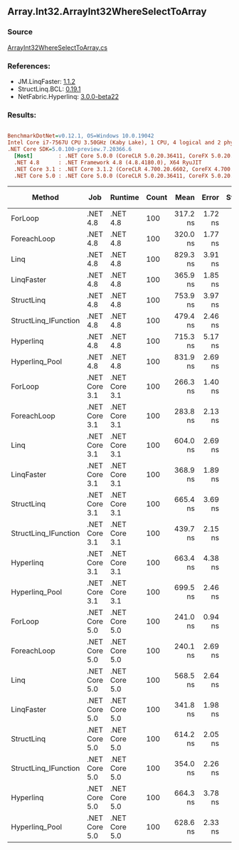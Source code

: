 ﻿## Array.Int32.ArrayInt32WhereSelectToArray

### Source
[ArrayInt32WhereSelectToArray.cs](../LinqBenchmarks/Array/Int32/ArrayInt32WhereSelectToArray.cs)

### References:
- JM.LinqFaster: [1.1.2](https://www.nuget.org/packages/JM.LinqFaster/1.1.2)
- StructLinq.BCL: [0.19.1](https://www.nuget.org/packages/StructLinq.BCL/0.19.1)
- NetFabric.Hyperlinq: [3.0.0-beta22](https://www.nuget.org/packages/NetFabric.Hyperlinq/3.0.0-beta22)

### Results:
``` ini

BenchmarkDotNet=v0.12.1, OS=Windows 10.0.19042
Intel Core i7-7567U CPU 3.50GHz (Kaby Lake), 1 CPU, 4 logical and 2 physical cores
.NET Core SDK=5.0.100-preview.7.20366.6
  [Host]        : .NET Core 5.0.0 (CoreCLR 5.0.20.36411, CoreFX 5.0.20.36411), X64 RyuJIT
  .NET 4.8      : .NET Framework 4.8 (4.8.4180.0), X64 RyuJIT
  .NET Core 3.1 : .NET Core 3.1.2 (CoreCLR 4.700.20.6602, CoreFX 4.700.20.6702), X64 RyuJIT
  .NET Core 5.0 : .NET Core 5.0.0 (CoreCLR 5.0.20.36411, CoreFX 5.0.20.36411), X64 RyuJIT


```
|               Method |           Job |       Runtime | Count |     Mean |   Error |  StdDev | Ratio | RatioSD | Code Size |  Gen 0 | Gen 1 | Gen 2 | Allocated | CacheMisses/Op | BranchMispredictions/Op |
|--------------------- |-------------- |-------------- |------ |---------:|--------:|--------:|------:|--------:|----------:|-------:|------:|------:|----------:|---------------:|------------------------:|
|              ForLoop |      .NET 4.8 |      .NET 4.8 |   100 | 317.2 ns | 1.72 ns | 1.34 ns |  1.00 |    0.00 |     283 B | 0.4206 |     - |     - |     883 B |              1 |                       1 |
|          ForeachLoop |      .NET 4.8 |      .NET 4.8 |   100 | 320.0 ns | 1.77 ns | 1.57 ns |  1.01 |    0.00 |     283 B | 0.4206 |     - |     - |     883 B |              1 |                       1 |
|                 Linq |      .NET 4.8 |      .NET 4.8 |   100 | 829.3 ns | 3.91 ns | 3.65 ns |  2.62 |    0.01 |    1458 B | 0.4511 |     - |     - |     947 B |              3 |                       2 |
|           LinqFaster |      .NET 4.8 |      .NET 4.8 |   100 | 365.9 ns | 1.85 ns | 1.73 ns |  1.15 |    0.01 |     718 B | 0.3095 |     - |     - |     650 B |              1 |                       1 |
|           StructLinq |      .NET 4.8 |      .NET 4.8 |   100 | 753.9 ns | 3.97 ns | 3.52 ns |  2.38 |    0.01 |    1738 B | 0.1297 |     - |     - |     273 B |              2 |                       2 |
| StructLinq_IFunction |      .NET 4.8 |      .NET 4.8 |   100 | 479.4 ns | 2.46 ns | 2.30 ns |  1.51 |    0.01 |    1585 B | 0.1297 |     - |     - |     273 B |              1 |                       1 |
|            Hyperlinq |      .NET 4.8 |      .NET 4.8 |   100 | 715.3 ns | 5.17 ns | 4.32 ns |  2.25 |    0.01 |    1077 B | 0.1068 |     - |     - |     225 B |              2 |                       2 |
|       Hyperlinq_Pool |      .NET 4.8 |      .NET 4.8 |   100 | 831.9 ns | 2.69 ns | 2.39 ns |  2.62 |    0.01 |    1668 B | 0.0267 |     - |     - |      56 B |              1 |                       2 |
|              ForLoop | .NET Core 3.1 | .NET Core 3.1 |   100 | 266.3 ns | 1.40 ns | 1.17 ns |  0.84 |    0.01 |     334 B | 0.4163 |     - |     - |     872 B |              1 |                       0 |
|          ForeachLoop | .NET Core 3.1 | .NET Core 3.1 |   100 | 283.8 ns | 2.13 ns | 1.78 ns |  0.89 |    0.01 |     334 B | 0.4168 |     - |     - |     872 B |              1 |                       0 |
|                 Linq | .NET Core 3.1 | .NET Core 3.1 |   100 | 604.0 ns | 2.69 ns | 2.52 ns |  1.91 |    0.01 |    1588 B | 0.3700 |     - |     - |     776 B |              2 |                       2 |
|           LinqFaster | .NET Core 3.1 | .NET Core 3.1 |   100 | 368.9 ns | 1.89 ns | 1.67 ns |  1.16 |    0.01 |     644 B | 0.3095 |     - |     - |     648 B |              1 |                       1 |
|           StructLinq | .NET Core 3.1 | .NET Core 3.1 |   100 | 665.4 ns | 3.69 ns | 3.08 ns |  2.10 |    0.01 |    1425 B | 0.1297 |     - |     - |     272 B |              2 |                       2 |
| StructLinq_IFunction | .NET Core 3.1 | .NET Core 3.1 |   100 | 439.7 ns | 2.15 ns | 1.80 ns |  1.39 |    0.01 |    1285 B | 0.1297 |     - |     - |     272 B |              2 |                       2 |
|            Hyperlinq | .NET Core 3.1 | .NET Core 3.1 |   100 | 663.4 ns | 4.38 ns | 4.10 ns |  2.09 |    0.02 |     815 B | 0.1059 |     - |     - |     224 B |              2 |                       2 |
|       Hyperlinq_Pool | .NET Core 3.1 | .NET Core 3.1 |   100 | 699.5 ns | 2.46 ns | 2.18 ns |  2.21 |    0.01 |    1116 B | 0.0267 |     - |     - |      56 B |              1 |                       2 |
|              ForLoop | .NET Core 5.0 | .NET Core 5.0 |   100 | 241.0 ns | 0.94 ns | 0.83 ns |  0.76 |    0.00 |     312 B | 0.4168 |     - |     - |     872 B |              1 |                       0 |
|          ForeachLoop | .NET Core 5.0 | .NET Core 5.0 |   100 | 240.1 ns | 2.69 ns | 2.52 ns |  0.76 |    0.01 |     312 B | 0.4168 |     - |     - |     872 B |              2 |                       0 |
|                 Linq | .NET Core 5.0 | .NET Core 5.0 |   100 | 568.5 ns | 2.64 ns | 2.34 ns |  1.79 |    0.01 |    1557 B | 0.3710 |     - |     - |     776 B |              2 |                       2 |
|           LinqFaster | .NET Core 5.0 | .NET Core 5.0 |   100 | 341.8 ns | 1.98 ns | 1.86 ns |  1.08 |    0.01 |     623 B | 0.3095 |     - |     - |     648 B |              1 |                       1 |
|           StructLinq | .NET Core 5.0 | .NET Core 5.0 |   100 | 614.2 ns | 2.05 ns | 1.82 ns |  1.94 |    0.01 |    1493 B | 0.1297 |     - |     - |     272 B |              2 |                       2 |
| StructLinq_IFunction | .NET Core 5.0 | .NET Core 5.0 |   100 | 354.0 ns | 2.26 ns | 1.88 ns |  1.12 |    0.01 |    1323 B | 0.1297 |     - |     - |     272 B |              1 |                       1 |
|            Hyperlinq | .NET Core 5.0 | .NET Core 5.0 |   100 | 664.3 ns | 3.78 ns | 3.54 ns |  2.10 |    0.02 |     774 B | 0.1068 |     - |     - |     224 B |              2 |                       3 |
|       Hyperlinq_Pool | .NET Core 5.0 | .NET Core 5.0 |   100 | 628.6 ns | 2.33 ns | 2.07 ns |  1.98 |    0.01 |    1074 B | 0.0267 |     - |     - |      56 B |              1 |                       2 |
